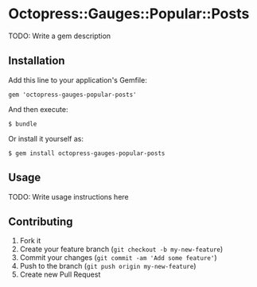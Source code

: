 # Octopress::Gauges::Popular::Posts

TODO: Write a gem description

## Installation

Add this line to your application's Gemfile:

    gem 'octopress-gauges-popular-posts'

And then execute:

    $ bundle

Or install it yourself as:

    $ gem install octopress-gauges-popular-posts

## Usage

TODO: Write usage instructions here

## Contributing

1. Fork it
2. Create your feature branch (`git checkout -b my-new-feature`)
3. Commit your changes (`git commit -am 'Add some feature'`)
4. Push to the branch (`git push origin my-new-feature`)
5. Create new Pull Request
